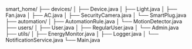 smart_home/
├── devices/
│   ├── Device.java
│   ├── Light.java
│   ├── Fan.java
│   ├── AC.java
│   ├── SecurityCamera.java
│   └── SmartPlug.java
├── automation/
│   ├── AutomationRule.java
│   └── MotionDetector.java
├── users/
│   ├── User.java
│   ├── RegularUser.java
│   └── Admin.java
├── utils/
│   ├── EnergyMonitor.java
│   ├── Logger.java
│   └── NotificationService.java
└── Main.java